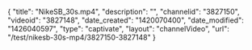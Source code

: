 {
    "title": "NikeSB_30s.mp4",
    "description": "",
    "channelid": "3827150",
    "videoid": "3827148",
    "date_created": "1420070400",
    "date_modified": "1426040597",
    "type": "captivate",
    "layout": "channelVideo",
    "url": "\/test\/nikesb-30s-mp4\/3827150-3827148"
}